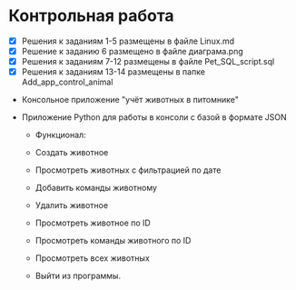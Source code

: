 # Контрольная работа

- [x] Решения к заданиям 1-5 размещены в файле Linux.md
- [x] Решение к заданию 6 размещено в файле диаграма.png
- [x] Решения к заданиям 7-12 размещены в файле Pet_SQL_script.sql
- [x] Решения к заданиям 13-14 размещены в папке Add_app_control_animal
 - Консольное приложение "учёт животных в питомнике"
 - Приложение Python для работы в консоли с базой в формате JSON

    - Функционал:

    - Создать животное
    - Просмотреть животных с фильтрацией по дате
    - Добавить команды животному
    - Удалить животное
    - Просмотреть животное по ID
    - Просмотреть команды животного по ID
    - Просмотреть всех животных
    - Выйти из программы.
